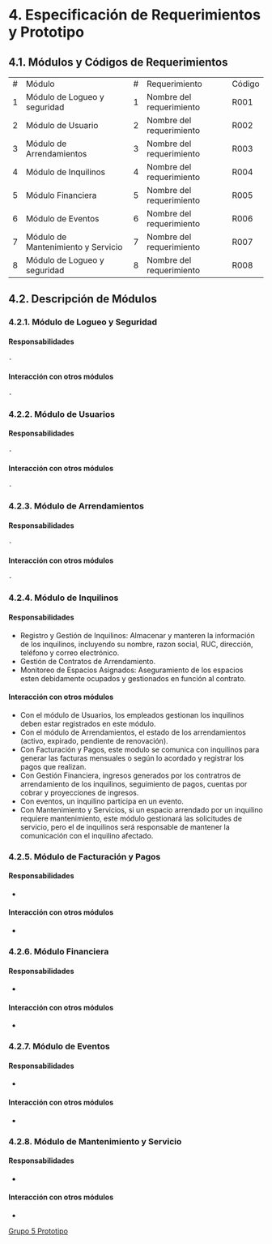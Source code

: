 # 4. Especificación de Requerimientos y Prototipo

## 4.1. Módulos y Códigos de Requerimientos
<table>
    <tbody>
        <tr>
            <td>#</td>
            <td>Módulo</td>
            <td>#</td>
            <td>Requerimiento</td>
            <td>Código</td>
        </tr>
        <tr>
            <td>1</td>
            <td>Módulo de Logueo y seguridad</td>
            <td>1</td>
            <td>Nombre del requerimiento</td>
            <td>R001</td>
        </tr>
        <tr>
            <td>2</td>
            <td>Módulo de Usuario</td>
            <td>2</td>
            <td>Nombre del requerimiento</td>
            <td>R002</td>
        </tr>
        <tr>
            <td>3</td>
            <td>Módulo de Arrendamientos</td>
            <td>3</td>
            <td>Nombre del requerimiento</td>
            <td>R003</td>
        </tr>
        <tr>
            <td>4</td>
            <td>Módulo de Inquilinos</td>
            <td>4</td>
            <td>Nombre del requerimiento</td>
            <td>R004</td>
        </tr>
        <tr>
            <td>5</td>
            <td>Módulo Financiera</td>
            <td>5</td>
            <td>Nombre del requerimiento</td>
            <td>R005</td>
        </tr>
        <tr>
            <td>6</td>
            <td>Módulo de Eventos</td>
            <td>6</td>
            <td>Nombre del requerimiento</td>
            <td>R006</td>
        </tr>
        <tr>
            <td>7</td>
            <td>Módulo de Mantenimiento y Servicio</td>
            <td>7</td>
            <td>Nombre del requerimiento</td>
            <td>R007</td>
        </tr>
        <tr>
            <td>8</td>
            <td>Módulo de Logueo y seguridad</td>
            <td>8</td>
            <td>Nombre del requerimiento</td>
            <td>R008</td>
        </tr>
    </tbody>
</table>

## 4.2. Descripción de Módulos
### 4.2.1. Módulo de Logueo y Seguridad
#### Responsabilidades
    - 
#### Interacción con otros módulos
    - 

### 4.2.2. Módulo de Usuarios
#### Responsabilidades
    - 
#### Interacción con otros módulos
    - 

### 4.2.3. Módulo de Arrendamientos
#### Responsabilidades
    - 
#### Interacción con otros módulos
    - 

### 4.2.4. Módulo de Inquilinos
#### Responsabilidades
- Registro y Gestión de Inquilinos: Almacenar y manteren la información de los inquilinos, incluyendo su nombre, razon social, RUC, dirección, teléfono y correo electrónico.
- Gestión de Contratos de Arrendamiento.
- Monitoreo de Espacios Asignados: Aseguramiento de los espacios esten debidamente ocupados y gestionados en función al contrato.
#### Interacción con otros módulos
- Con el módulo de Usuarios, los empleados gestionan los inquilinos deben estar registrados en este módulo.
- Con el módulo de Arrendamientos, el estado de los arrendamientos (activo, expirado, pendiente de renovación).
- Con Facturación y Pagos, este modulo se comunica con inquilinos para generar las facturas mensuales o según lo acordado y registrar los pagos que realizan.
- Con Gestión Financiera, ingresos generados por los contratros de arrendamiento de los inquilinos, seguimiento de pagos, cuentas por cobrar y proyecciones de ingresos.
- Con eventos, un inquilino participa en un evento.
- Con Mantenimiento y Servicios, si un espacio arrendado por un inquilino requiere mantenimiento, este módulo gestionará las solicitudes de servicio, pero el de inquilinos será responsable de mantener la comunicación con el inquilino afectado.

### 4.2.5. Módulo de Facturación y Pagos
#### Responsabilidades
- 
#### Interacción con otros módulos
- 

### 4.2.6. Módulo Financiera
#### Responsabilidades
- 
#### Interacción con otros módulos
- 

### 4.2.7. Módulo de Eventos
#### Responsabilidades
- 
#### Interacción con otros módulos
- 

### 4.2.8. Módulo de Mantenimiento y Servicio
#### Responsabilidades
- 
#### Interacción con otros módulos
- 


[Grupo 5 Prototipo](https://www.figma.com/design/VWVEbq72V7HGyZJb9HV39f/DBD_Grupo_5?node-id=71-35&node-type=frame&t=RMNqg1MfI5jyNTJV-0)
